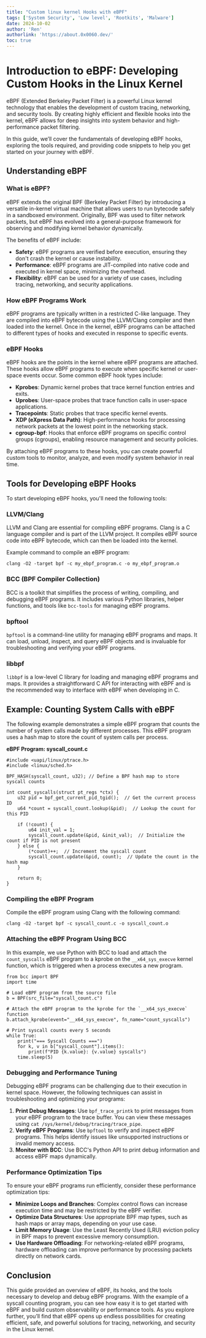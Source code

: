 ```yaml
---
title: "Custom linux kernel Hooks with eBPF"
tags: ['System Security', 'Low level', 'Rootkits', 'Malware']
date: 2024-10-02
author: 'Ren'
authorlink: 'https://about.0x0060.dev/'
toc: true
---
```


# Introduction to eBPF: Developing Custom Hooks in the Linux Kernel

eBPF (Extended Berkeley Packet Filter) is a powerful Linux kernel technology that enables the development of custom tracing, networking, and security tools. By creating highly efficient and flexible hooks into the kernel, eBPF allows for deep insights into system behavior and high-performance packet filtering.

In this guide, we’ll cover the fundamentals of developing eBPF hooks, exploring the tools required, and providing code snippets to help you get started on your journey with eBPF.

## Understanding eBPF

### What is eBPF?

eBPF extends the original BPF (Berkeley Packet Filter) by introducing a versatile in-kernel virtual machine that allows users to run bytecode safely in a sandboxed environment. Originally, BPF was used to filter network packets, but eBPF has evolved into a general-purpose framework for observing and modifying kernel behavior dynamically.

The benefits of eBPF include:

- **Safety**: eBPF programs are verified before execution, ensuring they don't crash the kernel or cause instability.
- **Performance**: eBPF programs are JIT-compiled into native code and executed in kernel space, minimizing the overhead.
- **Flexibility**: eBPF can be used for a variety of use cases, including tracing, networking, and security applications.

### How eBPF Programs Work

eBPF programs are typically written in a restricted C-like language. They are compiled into eBPF bytecode using the LLVM/Clang compiler and then loaded into the kernel. Once in the kernel, eBPF programs can be attached to different types of hooks and executed in response to specific events.

### eBPF Hooks

eBPF hooks are the points in the kernel where eBPF programs are attached. These hooks allow eBPF programs to execute when specific kernel or user-space events occur. Some common eBPF hook types include:

- **Kprobes**: Dynamic kernel probes that trace kernel function entries and exits.
- **Uprobes**: User-space probes that trace function calls in user-space applications.
- **Tracepoints**: Static probes that trace specific kernel events.
- **XDP (eXpress Data Path)**: High-performance hooks for processing network packets at the lowest point in the networking stack.
- **cgroup-bpf**: Hooks that enforce eBPF programs on specific control groups (cgroups), enabling resource management and security policies.

By attaching eBPF programs to these hooks, you can create powerful custom tools to monitor, analyze, and even modify system behavior in real time.

## Tools for Developing eBPF Hooks

To start developing eBPF hooks, you'll need the following tools:

### LLVM/Clang

LLVM and Clang are essential for compiling eBPF programs. Clang is a C language compiler and is part of the LLVM project. It compiles eBPF source code into eBPF bytecode, which can then be loaded into the kernel.

Example command to compile an eBPF program:

```
clang -O2 -target bpf -c my_ebpf_program.c -o my_ebpf_program.o
```

### BCC (BPF Compiler Collection)

BCC is a toolkit that simplifies the process of writing, compiling, and debugging eBPF programs. It includes various Python libraries, helper functions, and tools like `bcc-tools` for managing eBPF programs.

### bpftool

`bpftool` is a command-line utility for managing eBPF programs and maps. It can load, unload, inspect, and query eBPF objects and is invaluable for troubleshooting and verifying your eBPF programs.

### libbpf

`libbpf` is a low-level C library for loading and managing eBPF programs and maps. It provides a straightforward C API for interacting with eBPF and is the recommended way to interface with eBPF when developing in C.

## Example: Counting System Calls with eBPF

The following example demonstrates a simple eBPF program that counts the number of system calls made by different processes. This eBPF program uses a hash map to store the count of system calls per process.

**eBPF Program: syscall_count.c**

```
#include <uapi/linux/ptrace.h>
#include <linux/sched.h>

BPF_HASH(syscall_count, u32); // Define a BPF hash map to store syscall counts

int count_syscalls(struct pt_regs *ctx) {
    u32 pid = bpf_get_current_pid_tgid();  // Get the current process ID
    u64 *count = syscall_count.lookup(&pid);  // Lookup the count for this PID

    if (!count) {
        u64 init_val = 1;
        syscall_count.update(&pid, &init_val);  // Initialize the count if PID is not present
    } else {
        (*count)++;  // Increment the syscall count
        syscall_count.update(&pid, count);  // Update the count in the hash map
    }

    return 0;
}
```

### Compiling the eBPF Program

Compile the eBPF program using Clang with the following command:

```
clang -O2 -target bpf -c syscall_count.c -o syscall_count.o
```

### Attaching the eBPF Program Using BCC

In this example, we use Python with BCC to load and attach the `count_syscalls` eBPF program to a kprobe on the `__x64_sys_execve` kernel function, which is triggered when a process executes a new program.

```
from bcc import BPF
import time

# Load eBPF program from the source file
b = BPF(src_file="syscall_count.c")

# Attach the eBPF program to the kprobe for the `__x64_sys_execve` function
b.attach_kprobe(event="__x64_sys_execve", fn_name="count_syscalls")

# Print syscall counts every 5 seconds
while True:
    print("=== Syscall Counts ===")
    for k, v in b["syscall_count"].items():
        print(f"PID {k.value}: {v.value} syscalls")
    time.sleep(5)
```

### Debugging and Performance Tuning

Debugging eBPF programs can be challenging due to their execution in kernel space. However, the following techniques can assist in troubleshooting and optimizing your programs:

1. **Print Debug Messages**: Use `bpf_trace_printk` to print messages from your eBPF program to the trace buffer. You can view these messages using `cat /sys/kernel/debug/tracing/trace_pipe`.
2. **Verify eBPF Programs**: Use `bpftool` to verify and inspect eBPF programs. This helps identify issues like unsupported instructions or invalid memory access.
3. **Monitor with BCC**: Use BCC's Python API to print debug information and access eBPF maps dynamically.

### Performance Optimization Tips

To ensure your eBPF programs run efficiently, consider these performance optimization tips:

- **Minimize Loops and Branches**: Complex control flows can increase execution time and may be restricted by the eBPF verifier.
- **Optimize Data Structures**: Use appropriate BPF map types, such as hash maps or array maps, depending on your use case.
- **Limit Memory Usage**: Use the Least Recently Used (LRU) eviction policy in BPF maps to prevent excessive memory consumption.
- **Use Hardware Offloading**: For networking-related eBPF programs, hardware offloading can improve performance by processing packets directly on network cards.

## Conclusion

This guide provided an overview of eBPF, its hooks, and the tools necessary to develop and debug eBPF programs. With the example of a syscall counting program, you can see how easy it is to get started with eBPF and build custom observability or performance tools. As you explore further, you’ll find that eBPF opens up endless possibilities for creating efficient, safe, and powerful solutions for tracing, networking, and security in the Linux kernel.
